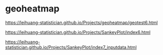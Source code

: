 # geoheatmap
 https://leihuang-statistician.github.io/Projects/geoheatmap/geotest6.html

 https://leihuang-statistician.github.io/Projects/SankeyPlot/index6.html

 https://leihuang-statistician.github.io/Projects/SankeyPlot/index7_inputdata.html

